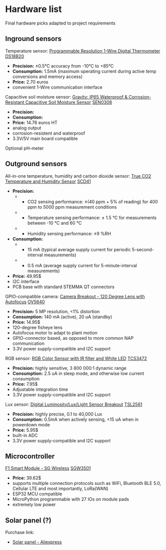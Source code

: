 # Hardware list

Final hardware picks adapted to project requirements

## Inground sensors

Temperature sensor:
[Programmable Resolution 1-Wire Digital Thermometer](https://www.analog.com/media/en/technical-documentation/data-sheets/DS18B20.pdf)
[DS18B20](https://www.analog.com/en/products/ds18b20.html)

- **Precision:** ±0.5°C accuracy from -10°C to +85°C
- **Consumption:** 1.5mA (maximum operating current during active temp conversions and memory access)
- **Price:** 2.70 euros
- convenient 1-Wire communication interface

Capacitive soil moisture sensor:
[Gravity: IP65 Waterproof & Corrosion-Resistant Capacitive Soil Moisture Sensor](https://fr.rs-online.com/web/p/kits-de-developpement-pour-capteur/2049905?searchId=dd258be7-0477-4060-ad04-d54c399e6b89&gb=s)
[SEN0308](https://wiki.dfrobot.com/Waterproof_Capacitive_Soil_Moisture_Sensor_SKU_SEN0308)

- **Precision:** 
- **Consumption:** 
- **Price:** 14.76 euros HT
- analog output
- corrosion-resistent and waterproof
- 3.3V/5V main board compatible

Optional pH-meter


## Outground sensors

All-in-one temperature, humidity and carbon dioxide sensor:
[True CO2 Temperature and Humidity Sensor](https://sensirion.com/media/documents/48C4B7FB/66E05452/CD_DS_SCD4x_Datasheet_D1.pdf)
[SCD41](https://www.adafruit.com/product/5190)

- **Precision:** 
    - - CO2 sensing performance: ±(40 ppm + 5% of reading) for 400 ppm to 5000 ppm measurement conditions
    - - Temperature sensing performance: ± 1.5 °C for measurements between -10 °C and 60 °C 
    - - Humidity sensing performance: ±9 %RH
- **Consumption:**
    - - 15 mA (typical average supply current for periodic 5-second-interval measurements)
    - - 0.5 mA (average supply current for 5-minute-interval measurements)
- **Price:** 49.95$
- I2C interface
- PCB base with standard STEMMA QT connectors

GPIO-compatible camera:
[Camera Breakout - 120 Degree Lens with Autofocus](https://cdn-learn.adafruit.com/downloads/pdf/adafruit-ov5640-camera-breakout.pdf)
[OV5640](https://www.adafruit.com/product/5838)

- **Precision:** 5 MP resolution, <1% distortion
- **Consumption:** 140 mA (active), 20 uA (standby)
- **Price:** 14.95$
- 120-degree fisheye lens
- Autofocus motor to adapt to plant motion
- GPIO-connector based, as opposed to more common NAP communication
- 3.3V power supply-compatible and I2C support

RGB sensor:
[RGB Color Sensor with IR filter and White LED](https://cdn-shop.adafruit.com/datasheets/TCS34725.pdf)
[TCS3472](https://www.adafruit.com/product/1334)

- **Precision:** highly sensitive, 3 800 000:1 dynamic range
- **Consumption:** 2.5 uA in sleep mode, and otherwise low current consumption
- **Price:** 7.95$
- Adjustable integration time
- 3.3V power supply-compatible and I2C support

Lux sensor:
[Digital Luminosity/Lux/Light Sensor Breakout](https://cdn-shop.adafruit.com/datasheets/TSL2561.pdf)
[TSL2561](https://www.adafruit.com/product/439?main_page=product_info&products_id=439)

- **Precision:** highly precise, 0.1 to 40,000 Lux
- **Consumption:**  0.5mA when actively sensing, <15 uA when in powerdown mode
- **Price:** 5.95$
- built-in ADC
- 3.3V power supply-compatible and I2C support


## Microcontroller

[F1 Smart Module - SG Wireless](https://docs.sgwireless.com)
[SGW3501](https://sgwireless.com/product/f1/)

- **Price:** 39.62$
- supports multiple connection protocols such as WiFi, Bluetooth BLE 5.0, Cellular LTE and most importantly, LoRa(WAN)
- ESP32 MCU compatible
- MicroPython programmable with 27 IOs on module pads
- extremely low power


## Solar panel (?)

Purchase link:
- [Solar panel - Aliexpress](https://fr.aliexpress.com/item/1005002996845292.html?spm=a2g0n.productlist.0.0.3f6a504adAED2o&browser_id=9912822ba7104565be8b54cba042be38&aff_platform=msite&m_page_id=uhemhfyihucauiqa1949d31b18a11be4e5b4169a4f&gclid=&pdp_npi=4%40dis%21EUR%213.65%210.99%21%21%213.71%211.00%21%402103894417378040671818237e8bad%2112000023131955730%21sea%21FR%210%21ABX&algo_pvid=fbef27f0-ebd8-4d19-bb38-3ce8c8e70ac6&search_p4p_id=202501250321072425412939565280013268461_3&_gl=1*1y16e74*_ga*MjE1MjE3MzMwLjE3Mzc4MDQwNjk.*_ga_VED1YSGNC7*MTczNzgwNDA2OC4xLjAuMTczNzgwNDA3MC42MC4wLjA.*_gcl_au*MjAyMzQ1MDk0Ny4xNzM3ODA0MDcx)

